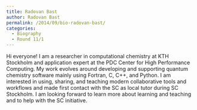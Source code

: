 ```yaml
---
title: Radovan Bast
author: Radovan Bast
permalink: /2014/09/bio-radovan-bast/
categories:
  - Biography
  - Round 11/1
---
```

Hi everyone! I am a researcher in computational chemistry at KTH Stockholm and application expert at the PDC Center for High Performance Computing. My work evolves around developing and supporting quantum chemistry software mainly using Fortran, C, C++, and Python. I am interested in using, sharing, and teaching modern collaborative tools and workflows and made first contact with the SC as local tutor during SC Stockholm. I am looking forward to learn more about learning and teaching and to help with the SC initiative.
